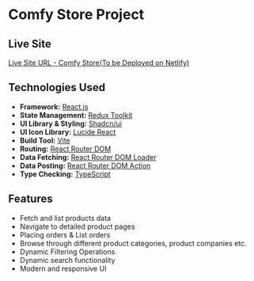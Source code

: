 # Comfy Store Project

## Live Site

[Live Site URL - Comfy Store(To be Deployed on Netlify)](https://comfy-store-with-ts.netlify.app/)

## Technologies Used

- **Framework:** [React.js](https://reactjs.org/)
- **State Management:** [Redux Toolkit](https://redux-toolkit.js.org/)
- **UI Library & Styling:** [Shadcn/ui](https://ui.shadcn.com/)
- **UI Icon Library:** [Lucide React](https://lucide.dev/guide/packages/lucide-react)
- **Build Tool:** [Vite](https://vitejs.dev/)
- **Routing:** [React Router DOM](https://reactrouter.com/)
- **Data Fetching:** [React Router DOM Loader](https://reactrouter.com/en/main/route/loader)
- **Data Posting:** [React Router DOM Action](https://reactrouter.com/en/main/route/action)
- **Type Checking:** [TypeScript](https://www.typescriptlang.org/)

## Features

- Fetch and list products data
- Navigate to detailed product pages
- Placing orders & List orders
- Browse through different product categories, product companies etc.
- Dynamic Filtering Operations
- Dynamic search functionality
- Modern and responsive UI

